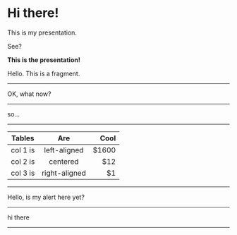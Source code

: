 # Hi there!

This is my presentation.

See?

**This is the presentation!**

<p class="fragment">Hello.  This is a fragment.</p>

---

OK, what now?

<div id="vis2"></div>

---

so...

<div id="vis3"></div>

---

| Tables   |      Are      |  Cool |
|----------|:-------------:|------:|
| col 1 is |  left-aligned | $1600 |
| col 2 is |    centered   |   $12 |
| col 3 is | right-aligned |    $1 |

---

Hello, is my alert here yet?

---

<!-- .slide: data-background-color="#999999" -->

hi there

---

<!-- .slide: data-background-iframe="https://f1mider.github.io/spr2019-adv-project/test.html" data-background-interactive -->